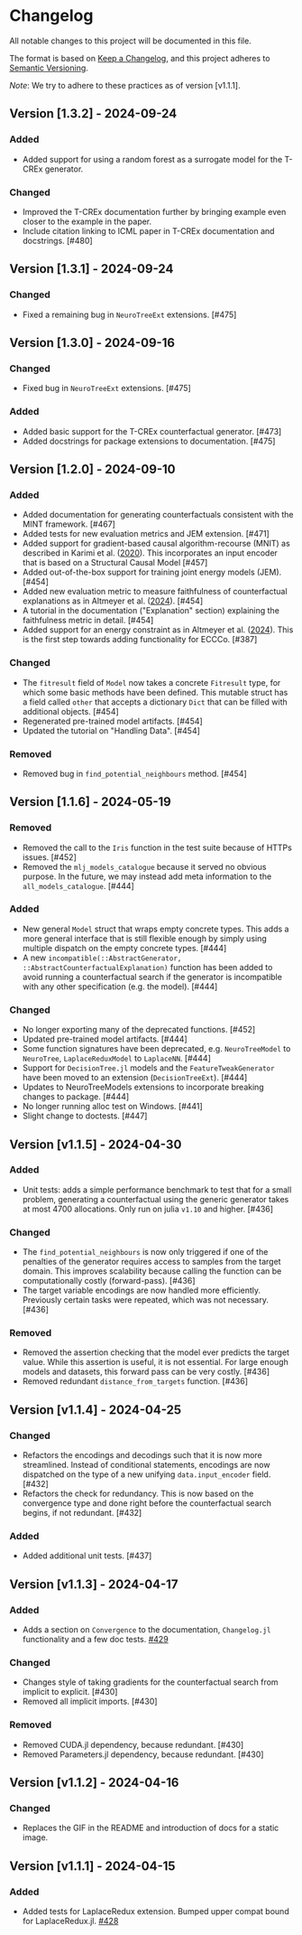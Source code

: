 # Changelog

All notable changes to this project will be documented in this file.

The format is based on [Keep a Changelog](https://keepachangelog.com/en/1.1.0/), and this project adheres to [Semantic Versioning](https://semver.org/spec/v2.0.0.html).

*Note*: We try to adhere to these practices as of version [v1.1.1].

## Version [1.3.2] - 2024-09-24

### Added 

- Added support for using a random forest as a surrogate model for the T-CREx generator. 

### Changed

- Improved the T-CREx documentation further by bringing example even closer to the example in the paper. 
- Include citation linking to ICML paper in T-CREx documentation and docstrings. [#480]

## Version [1.3.1] - 2024-09-24

### Changed

- Fixed a remaining bug in `NeuroTreeExt` extensions. [#475]

## Version [1.3.0] - 2024-09-16

### Changed

- Fixed bug in `NeuroTreeExt` extensions. [#475]

### Added

- Added basic support for the T-CREx counterfactual generator. [#473]
- Added docstrings for package extensions to documentation. [#475]

## Version [1.2.0] - 2024-09-10

### Added

- Added documentation for generating counterfactuals consistent with the MINT framework. [#467]
- Added tests for new evaluation metrics and JEM extension. [#471]
- Added support for gradient-based causal algorithm-recourse (MNIT) as described in Karimi et al. ([2020](https://scholar.google.com/citations?view_op=view_citation&hl=en&user=umI56k0AAAAJ&sortby=pubdate&citation_for_view=umI56k0AAAAJ:kNdYIx-mwKoC)). This incorporates an input encoder that is based on a Structural Causal Model  [#457] 
- Added out-of-the-box support for training joint energy models (JEM). [#454]
- Added new evaluation metric to measure faithfulness of counterfactual explanations as in Altmeyer et al. ([2024](https://scholar.google.com/scholar?cluster=3697701546144846732&hl=en&as_sdt=0,5)). [#454]
- A tutorial in the documentation ("Explanation" section) explaining the faithfulness metric in detail. [#454]
- Added support for an energy constraint as in Altmeyer et al. ([2024](https://scholar.google.com/scholar?cluster=3697701546144846732&hl=en&as_sdt=0,5)). This is the first step towards adding functionality for ECCCo. [#387] 
  
### Changed

- The `fitresult` field of `Model` now takes a concrete `Fitresult` type, for which some basic methods have been defined. This mutable struct has a field called `other` that accepts a dictionary `Dict` that can be filled with additional objects. [#454]
- Regenerated pre-trained model artifacts. [#454]
- Updated the tutorial on "Handling Data". [#454]

### Removed

- Removed bug in `find_potential_neighbours` method. [#454]

## Version [1.1.6] - 2024-05-19

### Removed

- Removed the call to the `Iris` function in the test suite because of HTTPs issues. [#452]
- Removed the `mlj_models_catalogue` because it served no obvious purpose. In the future, we may instead add meta information to the `all_models_catalogue`. [#444]

### Added

- New general `Model` struct that wraps empty concrete types. This adds a more general interface that is still flexible enough by simply using multiple dispatch on the empty concrete types. [#444]
- A new `incompatible(::AbstractGenerator, ::AbstractCounterfactualExplanation)` function has been added to avoid running a counterfactual search if the generator is incompatible with any other specification (e.g. the model). [#444]

### Changed

- No longer exporting many of the deprecated functions. [#452]
- Updated pre-trained model artifacts. [#444]
- Some function signatures have been deprecated, e.g. `NeuroTreeModel` to `NeuroTree`, `LaplaceReduxModel` to `LaplaceNN`. [#444]
- Support for `DecisionTree.jl` models and the `FeatureTweakGenerator` have been moved to an extension (`DecisionTreeExt`). [#444]
- Updates to NeuroTreeModels extensions to incorporate breaking changes to package. [#444]
- No longer running alloc test on Windows. [#441]
- Slight change to doctests. [#447]

## Version [v1.1.5] - 2024-04-30

### Added 

- Unit tests: adds a simple performance benchmark to test that for a small problem, generating a counterfactual using the generic generator takes at most 4700 allocations. Only run on julia `v1.10` and higher. [#436]

### Changed

- The `find_potential_neighbours` is now only triggered if one of the penalties of the generator requires access to samples from the target domain. This improves scalability because calling the function can be computationally costly (forward-pass). [#436] 
- The target variable encodings are now handled more efficiently. Previously certain tasks were repeated, which was not necessary. [#436]

### Removed

- Removed the assertion checking that the model ever predicts the target value. While this assertion is useful, it is not essential. For large enough models and datasets, this forward pass can be very costly. [#436]
- Removed redundant `distance_from_targets` function. [#436]

## Version [v1.1.4] - 2024-04-25

### Changed

- Refactors the encodings and decodings such that it is now more streamlined. Instead of conditional statements, encodings are now dispatched on the type of a new unifying `data.input_encoder` field. [#432]
- Refactors the check for redundancy. This is now based on the convergence type and done right before the counterfactual search begins, if not redundant. [#432]

### Added

- Added additional unit tests. [#437]

## Version [v1.1.3] - 2024-04-17

### Added

- Adds a section on `Convergence` to the documentation, `Changelog.jl` functionality and a few doc tests. [#429]

### Changed

- Changes style of taking gradients for the counterfactual search from implicit to explicit. [#430]
- Removed all implicit imports. [#430]

### Removed 

- Removed CUDA.jl dependency, because redundant. [#430]
- Removed Parameters.jl dependency, because redundant. [#430]

## Version [v1.1.2] - 2024-04-16

### Changed

- Replaces the GIF in the README and introduction of docs for a static image. 

## Version [v1.1.1] - 2024-04-15

### Added

- Added tests for LaplaceRedux extension. Bumped upper compat bound for LaplaceRedux.jl. [#428]


<!-- Links generated by Changelog.jl -->

[#428]: https://github.com/juliatrustworthyai/CounterfactualExplanations.jl/issues/428
[#429]: https://github.com/juliatrustworthyai/CounterfactualExplanations.jl/issues/429
